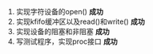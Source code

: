 1. 实现字符设备的open()
   **成功**
2. 实现kfifo缓冲区以及read()和write()
   **成功**
3. 实现设备的阻塞和非阻塞
   **成功**
4. 写测试程序，实现proc接口
   **成功**